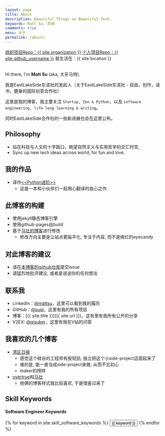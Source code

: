 ```yaml
---
layout: page
title: About
description: Beautiful Things on Beautiful Tech.
keywords: Matt Su, 苏琦
comments: true
menu: 关于
permalink: /about/
---
```


<div class="collection-info">
    <span class="meta-info">
        <span class="octicon octicon-organization"></span>
        <a href="{{ site.organization_url }}" target="_blank">组织项目Repo：{{ site.organization }} </a>
    </span>
     <span class="meta-info">
        <span class="octicon octicon-mark-github"></span>
        <a href="https://github.com/{{ site.github_username }}" target="_blank">个人项目Repo：{{ site.github_username }}</a>
    </span>
    <span class="meta-info mobile-hidden">
        <span class="octicon octicon-location"></span>
        我生活在：{{ site.location }} 
    </span>
</div>
<br>

Hi there, I'm **Matt Su** (aka, 大牙马特). 

我是EastLakeSide东滨社的发起人（关于EastLakeSide东滨社 - 自由，创作，读书，健身的国际创意合作社）

这里是我的博客，我主要关注 `Startup, Zen & Python`，以及 `software engineering, life-long learning & writing`。

同时EastLakeSide合作社的一些新进展也会在这里公布。


## Philosophy
- 站在科技与人文的十字路口，眺望自然主义与实用哲学的交汇时空, 
- Sync up new tech ideas across world, for fun and love.



## 我的作品
- 译作[<<Python进阶>>](http://interpy.eastlakeside.com/)
	- 这是一本和小伙伴们一起用心翻译的良心之作

## 此博客的构建
- 使用jekyll静态博客引擎
- 使用github-pages自build
- 基于[马壮的博客](https://github.com/mzlogin/mzlogin.github.io)进行修改
    - 修改方向主要是让站点更扁平化, 专注于内容, 而不是绚烂的eyecandy

## 对此博客的建议
- 请在[本博客的github仓库](https://github.com/suqi/suqi.github.io/issues)提交issue
- 请猛烈地批评建议, 或者是说说你的任何想法

## 联系我
* LinkedIn：[@mattsu](https://www.linkedin.com/in/mattsu)，这里可以看到我的履历
* GitHub：[@suqi](https://github.com/suqi)，这里有我的所有项目
* 博客：[{{ site.title }}]({{ site.url }})，这有里有我所有公开的分享
* V2EX: [@qisuker](https://www.v2ex.com/member/qisuker)，这里有我在V站的问答

## 我喜欢的几个博客
- [湾区日报](https://wanqu.co/)
    - 感觉这个硅谷的工程师有股韧劲, 独立把这个小side-project运营起来了
    - 难的是, 能一直当成side-project来做, 从而不忘初心
    - maker的榜样
- [overtrue](https://github.com/overtrue/overtrue.github.io)和[马壮](http://mazhuang.org)
    - 他俩的博客样式我比较喜欢, 于是借鉴过来了


## Skill Keywords

#### Software Engineer Keywords
<div class="btn-inline">
    {% for keyword in site.skill_software_keywords %}
    <button class="btn btn-outline" type="button">{{ keyword }}</button>
    {% endfor %}
</div>
